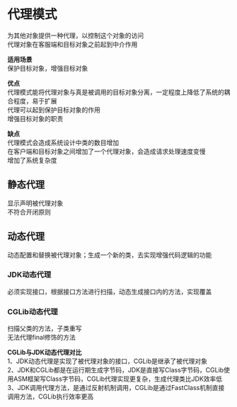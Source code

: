 # 代理模式

为其他对象提供一种代理，以控制这个对象的访问  
代理对象在客服端和目标对象之前起到中介作用

**适用场景**  
保护目标对象，增强目标对象

**优点**  
代理模式能将代理对象与真是被调用的目标对象分离，一定程度上降低了系统的耦合程度，易于扩展  
代理可以起到保护目标对象的作用  
增强目标对象的职责  

**缺点**  
代理模式会造成系统设计中类的数目增加  
在客户端和目标对象之间增加了一个代理对象，会造成请求处理速度变慢  
增加了系统复杂度  

## 静态代理  
显示声明被代理对象  
不符合开闭原则  

## 动态代理  
动态配置和替换被代理对象；生成一个新的类，去实现增强代码逻辑的功能  

### JDK动态代理  
必须实现接口，根据接口方法进行扫描，动态生成接口内的方法，实现覆盖  

### CGLib动态代理  
扫描父类的方法，子类重写  
无法代理final修饰的方法  

**CGLib与JDK动态代理对比**  
1、JDK动态代理是实现了被代理对象的接口，CGLib是继承了被代理对象  
2、JDK和CGLib都是在运行期生成字节码，JDK是直接写Class字节码，CGLib使用ASM框架写Class字节码，CGLib代理实现更复杂，生成代理类比JDK效率低  
3、JDK调用代理方法，是通过反射机制调用，CGLib是通过FastClass机制直接调用方法，CGLib执行效率更高  
